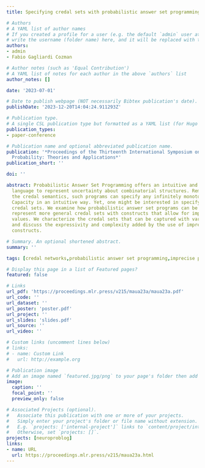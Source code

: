 ```yaml
---
title: Specifying credal sets with probabilistic answer set programming

# Authors
# A YAML list of author names
# If you created a profile for a user (e.g. the default `admin` user at `content/authors/admin/`), 
# write the username (folder name) here, and it will be replaced with their full name and linked to their profile.
authors:
- admin
- Fabio Gagliardi Cozman

# Author notes (such as 'Equal Contribution')
# A YAML list of notes for each author in the above `authors` list
author_notes: []

date: '2023-07-01'

# Date to publish webpage (NOT necessarily Bibtex publication's date).
publishDate: '2023-12-20T14:04:24.911293Z'

# Publication type.
# A single CSL publication type but formatted as a YAML list (for Hugo requirements).
publication_types:
- paper-conference

# Publication name and optional abbreviated publication name.
publication: '*Proceedings of the Thirteenth International Symposium on Imprecise
  Probability: Theories and Applications*'
publication_short: ''

doi: ''

abstract: Probabilistic Answer Set Programming offers an intuitive and powerful declarative
  language to represent uncertainty about combinatorial structures. Remarkably, under
  the credal semantics, such programs can specify any infinitely monotone Choquet
  Capacity in an intuitive way. Yet, one might be interested in specifying more general
  credal sets. We examine how probabilistic answer set programs can be extended to
  represent more general credal sets with constructs that allow for imprecise probability
  values. We characterize the credal sets that can be captured with various languages,
  and discuss the expressivity and complexity added by the use of imprecision in probabilistic
  constructs.

# Summary. An optional shortened abstract.
summary: ''

tags: [credal networks,probabilistic answer set programming,imprecise probability]

# Display this page in a list of Featured pages?
featured: false

# Links
url_pdf: 'https://proceedings.mlr.press/v215/maua23a/maua23a.pdf'
url_code: ''
url_dataset: ''
url_poster: 'poster.pdf'
url_project: ''
url_slides: 'slides.pdf'
url_source: ''
url_video: ''

# Custom links (uncomment lines below)
# links:
# - name: Custom Link
#   url: http://example.org

# Publication image
# Add an image named `featured.jpg/png` to your page's folder then add a caption below.
image:
  caption: ''
  focal_point: ''
  preview_only: false

# Associated Projects (optional).
#   Associate this publication with one or more of your projects.
#   Simply enter your project's folder or file name without extension.
#   E.g. `projects: ['internal-project']` links to `content/project/internal-project/index.md`.
#   Otherwise, set `projects: []`.
projects: [neuroproblog]
links:
- name: URL
  url: https://proceedings.mlr.press/v215/maua23a.html
---
```

